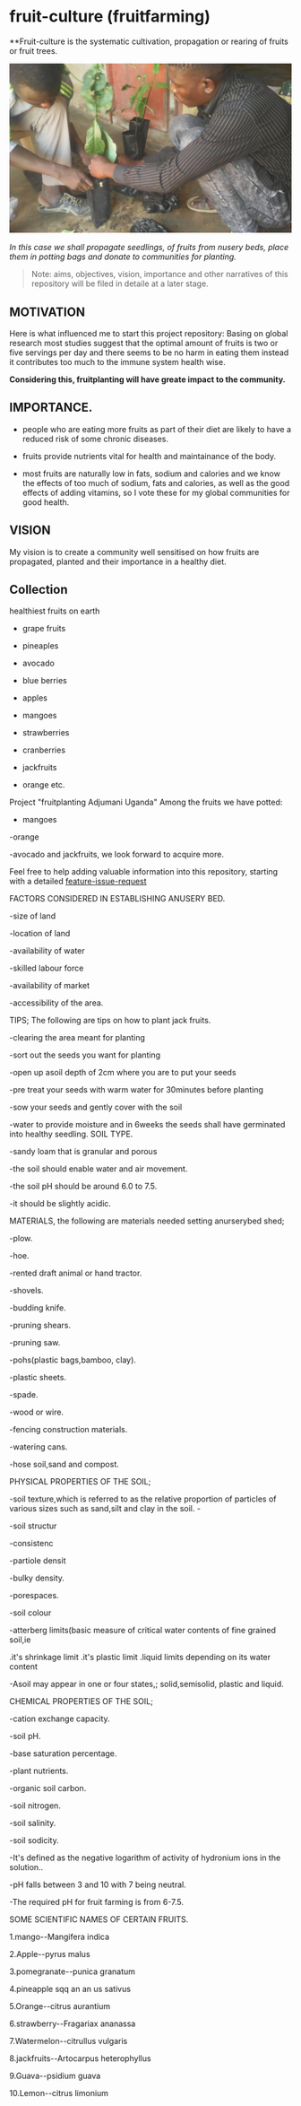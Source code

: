 # fruit-culture (fruitfarming)
**Fruit-culture is the systematic cultivation, propagation or rearing of fruits or fruit trees.

![](/images/fruit-farming-7.jpg)

*In this case we shall propagate seedlings, of fruits from nusery beds, place them in potting bags and donate to communities for planting.*

> Note: aims, objectives, vision, importance and other narratives of this repository will be filed in detaile at a later stage.

## MOTIVATION

 Here is what influenced me to start this project repository:
Basing on global research most studies suggest that the optimal amount of fruits is two or five servings per day and there seems to be no harm in eating them instead it contributes too much to the immune system health wise.

**Considering this, fruitplanting will have greate impact to the community.**  


## IMPORTANCE.     

 - people who are eating more fruits as part of their diet are likely to have a reduced risk of some chronic diseases.        

 - fruits provide nutrients vital for health and maintainance of the body.  

 - most fruits are naturally low in fats, sodium and calories and we know the effects of too much of sodium, fats and calories, as well as the good effects of adding vitamins, so I vote these for my global communities for good health.

## VISION
My vision is to create a community well sensitised on how fruits are propagated, planted and their importance in a healthy diet.

## Collection
healthiest fruits on earth

 - grape fruits 

 - pineaples

 - avocado

 - blue berries

 - apples

 - mangoes

 - strawberries

 - cranberries

 - jackfruits

 - orange 
etc.

  Project "fruitplanting Adjumani Uganda"
Among the fruits we have potted:

 - mangoes 

 -orange 

 -avocado and jackfruits, 
 we look forward to acquire more.

 
Feel free to help adding valuable information into this repository, 
 starting with a detailed [feature-issue-request](https://github.com/chardso/fruit-culture-fruit-farming/issues)


FACTORS CONSIDERED IN ESTABLISHING 
ANUSERY BED.
  
  -size of land
  
  -location of land 
 
  -availability of water 
  
  -skilled labour force
 
  -availability of market
  
  -accessibility of the area.


TIPS; The following are tips on how to plant jack fruits.
 
  -clearing the area meant for planting 
  
  -sort out the seeds you want for planting 
  
  -open up asoil depth of 2cm where you are to put your seeds 
  
  -pre treat your seeds with warm water for 30minutes before planting 
  
  -sow your seeds and gently cover with the soil 
 
  -water to provide moisture and in 6weeks the seeds shall have germinated into healthy seedling. SOIL TYPE.
  
  -sandy loam that is granular and porous 
  
  -the soil should enable water and air movement.
  
  -the soil pH should be around 6.0 to 7.5.
  
  -it should be slightly acidic.


MATERIALS, the following are materials needed setting anurserybed shed;
  
 -plow. 
 
  -hoe.
 
  -rented draft animal or hand tractor.
 
  -shovels.
  
  -budding knife.
 
  -pruning shears.
 
  -pruning saw.
  
  -pohs(plastic bags,bamboo, clay).
  
  -plastic sheets.
  
  -spade.
  
  -wood or wire.
  
  -fencing construction materials.
  
   -watering cans.

   -hose soil,sand and compost.


PHYSICAL PROPERTIES OF THE SOIL;
  
  -soil texture,which is referred to as the relative proportion of particles of various sizes such as sand,silt and clay in the soil.  -
 
  -soil structur
  
 -consistenc 
  
 -partiole densit
  
 -bulky density.
  
 -porespaces.
 
 -soil colour

-atterberg limits(basic measure of critical water contents of fine grained soil,ie
 
  .it's shrinkage limit
  .it's plastic limit
  .liquid limits depending on its water content
 
  
  -Asoil may appear in one or four states,; solid,semisolid, plastic and liquid.




CHEMICAL PROPERTIES OF THE SOIL;
   
 -cation exchange capacity.
  
  -soil pH.
   
 -base saturation percentage.
  
  -plant nutrients.
  
  -organic soil carbon.
  
  -soil nitrogen.
  
  -soil salinity.
  
  -soil sodicity.                          
  
  -It's defined as the negative logarithm of activity of hydronium ions in the solution..
  
  -pH falls between 3 and 10 with 7 being neutral.
  
  -The required pH for fruit farming is from 6-7.5.


SOME SCIENTIFIC NAMES OF CERTAIN FRUITS.


 1.mango--Mangifera indica

 2.Apple--pyrus malus

 3.pomegranate--punica granatum

 4.pineapple sqq an an us sativus

 5.Orange--citrus aurantium

 6.strawberry--Fragariax ananassa

 7.Watermelon--citrullus vulgaris

 8.jackfruits--Artocarpus heterophyllus

 9.Guava--psidium guava

 10.Lemon--citrus limonium
